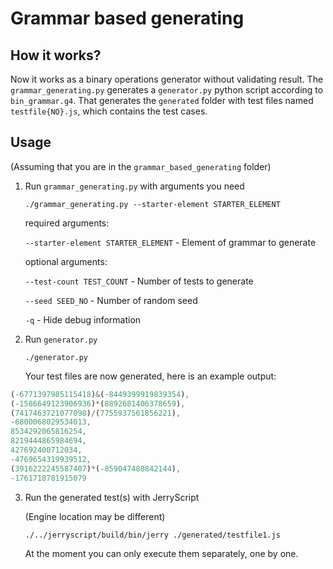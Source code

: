 # Grammar based generating

## How it works?

Now it works as a binary operations generator without validating result.
The `grammar_generating.py` generates a `generator.py` python script according to `bin_grammar.g4`.
That generates the `generated` folder with test files named `testfile{NO}.js`, which contains the test cases.

## Usage

(Assuming that you are in the `grammar_based_generating` folder)

1. Run `grammar_generating.py` with arguments you need

    `./grammar_generating.py --starter-element STARTER_ELEMENT`

    required arguments:

   `--starter-element STARTER_ELEMENT` - Element of grammar to generate

    optional arguments:

    `--test-count TEST_COUNT` - Number of tests to generate

    `--seed SEED_NO` - Number of random seed

    `-q` - Hide debug information

2. Run `generator.py`

    `./generator.py`

    Your test files are now generated, here is an example output:

```JavaScript
(-6771397985115418)&(-8449399919839354),
(-1586649123906936)*(8892681406378659),
(7417463721077098)/(7755937561856221),
-6800068029534013,
8534292065816254,
8219444865984694,
427692400712034,
-4769654319939512,
(3916222245587407)*(-859047480842144),
-1761718781915079
```

 3. Run the generated test(s) with JerryScript

    (Engine location may be different)

    `./../jerryscript/build/bin/jerry ./generated/testfile1.js`

    At the moment you can only execute them separately, one by one.
